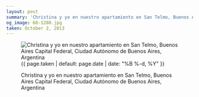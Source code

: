 ```yaml
---
layout: post
summary: 'Christina y yo en nuestro apartamiento en San Telmo, Buenos Aires Capital Federal, Ciudad Autónomo de Buenos Aires, Argentina'
og_image: 68-1280.jpg
taken: October 2, 2013
---
```


<figure class="post" data-src="{{ site.assets_url }}/{{ page.og_image }}">
<img alt="Christina y yo en nuestro apartamiento en San Telmo, Buenos Aires Capital Federal, Ciudad Autónomo de Buenos Aires, Argentina" sizes="(min-width: 700px) 50vw, calc(100vw - 2rem)" src="{{ site.assets_url }}/68-640.jpg" srcset="{{ site.assets_url }}/68-1280.jpg 1280w, {{ site.assets_url }}/68-960.jpg 960w, {{ site.assets_url }}/68-640.jpg 640w, {{ site.assets_url }}/68-320.jpg 320w"/>
<figcaption>
<time>{{ page.taken | default: page.date | date: "%B %-d, %Y" }}</time>
<p>Christina y yo en nuestro apartamiento en San Telmo, Buenos Aires Capital Federal, Ciudad Autónomo de Buenos Aires, Argentina</p>
</figcaption>
</figure>
